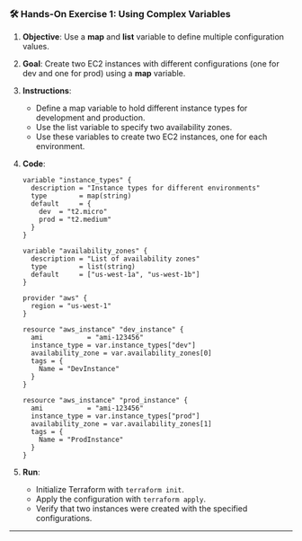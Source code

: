 ### 🛠️ Hands-On Exercise 1: Using Complex Variables

1. **Objective**: Use a **map** and **list** variable to define multiple configuration values.
   
2. **Goal**: Create two EC2 instances with different configurations (one for dev and one for prod) using a **map** variable.

3. **Instructions**:
   - Define a map variable to hold different instance types for development and production.
   - Use the list variable to specify two availability zones.
   - Use these variables to create two EC2 instances, one for each environment.

4. **Code**:

   ```hcl
   variable "instance_types" {
     description = "Instance types for different environments"
     type        = map(string)
     default     = {
       dev  = "t2.micro"
       prod = "t2.medium"
     }
   }

   variable "availability_zones" {
     description = "List of availability zones"
     type        = list(string)
     default     = ["us-west-1a", "us-west-1b"]
   }

   provider "aws" {
     region = "us-west-1"
   }

   resource "aws_instance" "dev_instance" {
     ami           = "ami-123456"
     instance_type = var.instance_types["dev"]
     availability_zone = var.availability_zones[0]
     tags = {
       Name = "DevInstance"
     }
   }

   resource "aws_instance" "prod_instance" {
     ami           = "ami-123456"
     instance_type = var.instance_types["prod"]
     availability_zone = var.availability_zones[1]
     tags = {
       Name = "ProdInstance"
     }
   }
   ```

5. **Run**:
   - Initialize Terraform with `terraform init`.
   - Apply the configuration with `terraform apply`.
   - Verify that two instances were created with the specified configurations.

---



